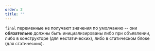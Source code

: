 ```yaml
---
order: 2
title: ""
---
```


`final` переменные не получают значения по умолчанию -- они **обязательно** должны быть инициализированы либо при объявлении, либо в конструкторе (для нестатических), либо в статическом блоке (для статических).